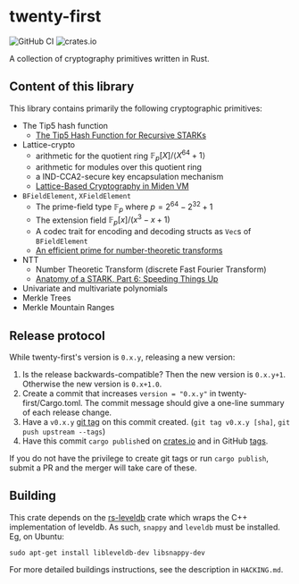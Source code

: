 # twenty-first

![GitHub CI](https://github.com/Neptune-Crypto/twenty-first/actions/workflows/main.yml/badge.svg)
![crates.io](https://img.shields.io/crates/v/twenty-first.svg)

A collection of cryptography primitives written in Rust.

## Content of this library

This library contains primarily the following cryptographic primitives:

- The Tip5 hash function
  - [The Tip5 Hash Function for Recursive STARKs](https://eprint.iacr.org/2023/107)
- Lattice-crypto
  - arithmetic for the quotient ring $\mathbb{F}_ p[X] / \langle X^{64} + 1 \rangle$
  - arithmetic for modules over this quotient ring
  - a IND-CCA2-secure key encapsulation mechanism
  - [Lattice-Based Cryptography in Miden VM](https://eprint.iacr.org/2022/1041)
- `BFieldElement`, `XFieldElement`
  - The prime-field type $\mathbb{F}_p$ where $p = 2^{64} - 2^{32} + 1$
  - The extension field $\mathbb{F}_p[x]/(x^3 - x + 1)$
  - A codec trait for encoding and decoding structs as `Vec`s of `BFieldElement`
  - [An efficient prime for number-theoretic transforms](https://cp4space.hatsya.com/2021/09/01/an-efficient-prime-for-number-theoretic-transforms/)
- NTT
  - Number Theoretic Transform (discrete Fast Fourier Transform)
  - [Anatomy of a STARK, Part 6: Speeding Things Up](https://neptune.cash/learn/stark-anatomy/faster/)
- Univariate and multivariate polynomials
- Merkle Trees
- Merkle Mountain Ranges

## Release protocol

While twenty-first's version is `0.x.y`, releasing a new version:

1. Is the release backwards-compatible?
   Then the new version is `0.x.y+1`. Otherwise the new version is `0.x+1.0`.
2. Create a commit that increases `version = "0.x.y"` in twenty-first/Cargo.toml.
   The commit message should give a one-line summary of each release change.
3. Have a `v0.x.y` [git tag][tag] on this commit created. (`git tag v0.x.y [sha]`, `git push upstream --tags`)
4. Have this commit `cargo publish`ed on [crates.io][crates] and in GitHub [tags][tags].

[tag]: https://git-scm.com/book/en/v2/Git-Basics-Tagging
[tags]: https://github.com/Neptune-Crypto/twenty-first/tags
[crates]: https://crates.io/crates/twenty-first/versions

If you do not have the privilege to create git tags or run `cargo publish`, submit a PR and the merger will take care of these.

## Building

This crate depends on the [rs-leveldb](https://crates.io/crates/rs-leveldb) crate which wraps the C++ implementation of leveldb. As such, `snappy` and `leveldb` must be installed. Eg, on Ubuntu:

```
sudo apt-get install libleveldb-dev libsnappy-dev
```

For more detailed buildings instructions, see the description in `HACKING.md`.
